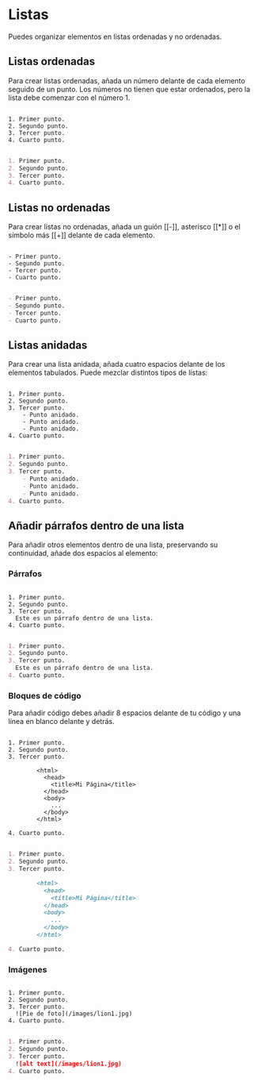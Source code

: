 # Listas

Puedes organizar elementos en listas ordenadas y no ordenadas.

## Listas ordenadas

Para crear listas ordenadas, añada un número delante de cada elemento seguido de un punto. Los números no tienen que estar ordenados, pero la lista debe comenzar con el número 1.

```demo[markdown]

1. Primer punto.
2. Segundo punto.
3. Tercer punto.
4. Cuarto punto.

```

```markdown

1. Primer punto.
2. Segundo punto.
3. Tercer punto.
4. Cuarto punto.

```

## Listas no ordenadas

Para crear listas no ordenadas, añada un guión [[-]], asterisco [[*]] o el símbolo más [[+]] delante de cada elemento.

```demo[markdown]

- Primer punto.
- Segundo punto.
- Tercer punto.
- Cuarto punto.

```

```markdown

- Primer punto.
- Segundo punto.
- Tercer punto.
- Cuarto punto.

```

## Listas anidadas

Para crear una lista anidada, añada cuatro espacios delante de los elementos tabulados. Puede mezclar distintos tipos de listas:

```demo[markdown]

1. Primer punto.
2. Segundo punto.
3. Tercer punto.
    - Punto anidado.
    - Punto anidado.
    - Punto anidado.
4. Cuarto punto.

```

```markdown

1. Primer punto.
2. Segundo punto.
3. Tercer punto.
    - Punto anidado.
    - Punto anidado.
    - Punto anidado.
4. Cuarto punto.

```

## Añadir párrafos dentro de una lista

Para añadir otros elementos dentro de una lista, preservando su continuidad, añade dos espacios al elemento:

### Párrafos

```demo[markdown]

1. Primer punto.
2. Segundo punto.
3. Tercer punto.
  Este es un párrafo dentro de una lista.
4. Cuarto punto.

```

```markdown

1. Primer punto.
2. Segundo punto.
3. Tercer punto.
  Este es un párrafo dentro de una lista.
4. Cuarto punto.

```

### Bloques de código

Para añadir código debes añadir 8 espacios delante de tu código y una línea en blanco delante y detrás.

```demo[markdown]

1. Primer punto.
2. Segundo punto.
3. Tercer punto.

        <html>
          <head>
            <title>Mi Página</title>
          </head>
          <body>
            ...
          </body>
        </html>

4. Cuarto punto.

```

```markdown

1. Primer punto.
2. Segundo punto.
3. Tercer punto.

        <html>
          <head>
            <title>Mi Página</title>
          </head>
          <body>
            ...
          </body>
        </html>

4. Cuarto punto.

```

### Imágenes

```demo[markdown]

1. Primer punto.
2. Segundo punto.
3. Tercer punto.
  ![Pie de foto](/images/lion1.jpg)
4. Cuarto punto.

```

```markdown

1. Primer punto.
2. Segundo punto.
3. Tercer punto.
  ![alt text](/images/lion1.jpg)
4. Cuarto punto.

```
